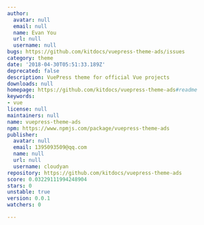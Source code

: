 ```yaml
---
author:
  avatar: null
  email: null
  name: Evan You
  url: null
  username: null
bugs: https://github.com/kitdocs/vuepress-theme-ads/issues
category: theme
date: '2018-04-30T05:51:33.189Z'
deprecated: false
description: VuePress theme for official Vue projects
downloads: null
homepage: https://github.com/kitdocs/vuepress-theme-ads#readme
keywords:
- vue
license: null
maintainers: null
name: vuepress-theme-ads
npm: https://www.npmjs.com/package/vuepress-theme-ads
publisher:
  avatar: null
  email: 1395093509@qq.com
  name: null
  url: null
  username: cloudyan
repository: https://github.com/kitdocs/vuepress-theme-ads
score: 0.03229111994248904
stars: 0
unstable: true
version: 0.0.1
watchers: 0

---
```



